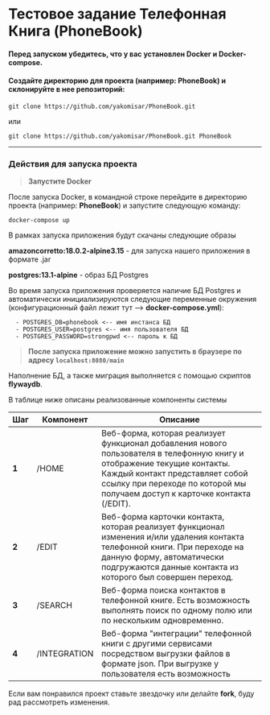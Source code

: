 # __Тестовое задание Телефонная Книга (PhoneBook)__

#### Перед запуском убедитесь, что у вас установлен Docker и Docker-compose.
#### Создайте директорию для проекта (например: __PhoneBook__) и склонируйте в нее репозиторий:
```git clone https://github.com/yakomisar/PhoneBook.git```

 или 

```git clone https://github.com/yakomisar/PhoneBook.git PhoneBook```
- - - -

### __Действия для запуска проекта__
> __Запустите Docker__

После запуска Docker, в командной строке перейдите в директорию проекта (например: __PhoneBook__) и запустите следующую команду:

```docker-compose up```

В рамках запуска приложения будут скачаны следующие образы

__amazoncorretto:18.0.2-alpine3.15__ - для запуска нашего приложения в формате .jar

__postgres:13.1-alpine__ - образ БД Postgres

Во время запуска приложения проверяется наличие БД Postgres и автоматически инициализируются следующие переменные окружения (конфигурационный файл лежит тут --> __docker-compose.yml__):

      - POSTGRES_DB=phonebook <-- имя инстанса БД
      - POSTGRES_USER=postgres <-- имя пользователя БД
      - POSTGRES_PASSWORD=strongpwd <-- пароль к БД

> __После запуска приложение можно запустить в браузере по адресу `localhost:8080/main`__

Наполнение БД, а также миграция выполняется с помощью скриптов __flywaydb__.

В таблице ниже описаны реализованные компоненты системы

Шаг | Компонент  | Описание 
------------- | ------------- | ------------- 
__1__ | /HOME  | Веб-форма, которая реализует функционал добавления нового пользователя в телефонную книгу и отображение текущие контакты. Каждый контакт представляет собой ссылку при переходе по которой мы получаем доступ к карточке контакта (/EDIT).
__2__ | /EDIT  | Веб-форма карточки контакта, которая реализует функционал изменения и/или удаления контакта телефонной книги. При переходе на данную форму, автоматически подгружаются данные контакта из которого был совершен переход.
__3__ | /SEARCH  | Веб-форма поиска контактов в телефонной книге. Есть возможность выполнять поиск по одному полю или по нескольким одновременно.
__4__ | /INTEGRATION  | Веб-форма "интеграции" телефонной книги с другими сервисами посредством выгрузки файлов в формате json. При выгрузке у пользователя есть возможность 

Если вам понравился проект ставьте звездочку или делайте __fork__, буду рад рассмотреть изменения.